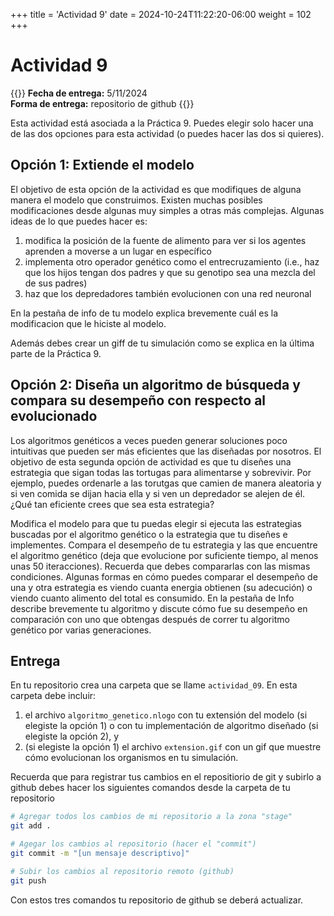 +++
title = 'Actividad 9'
date = 2024-10-24T11:22:20-06:00
weight = 102
+++

# Actividad 9
 
{{<hint info>}}
**Fecha de entrega:** 5/11/2024  
**Forma de entrega:** repositorio de github
{{</hint>}}

Esta actividad está asociada a la Práctica 9. Puedes elegir solo hacer una de las dos opciones para esta actividad (o puedes hacer las dos si quieres).

## Opción 1: Extiende el modelo

El objetivo de esta opción de la actividad es que modifiques de alguna manera el modelo que construimos. Existen muchas posibles modificaciones desde algunas muy simples a otras más complejas. Algunas ideas de lo que puedes hacer es:

1. modifica la posición de la fuente de alimento para ver si los agentes aprenden a moverse a un lugar en específico
2. implementa otro operador genético como el entrecruzamiento (i.e., haz que los hijos tengan dos padres y que su genotipo sea una mezcla del de sus padres) 
3. haz que los depredadores también evolucionen con una red neuronal

En la pestaña de info de tu modelo explica brevemente cuál es la modificacion que le hiciste al modelo. 

Además debes crear un giff de tu simulación como se explica en la última parte de la Práctica 9.

## Opción 2: Diseña un algoritmo de búsqueda y compara su desempeño con respecto al evolucionado

Los algoritmos genéticos a veces pueden generar soluciones poco intuitivas que pueden ser más eficientes que las diseñadas por nosotros. El objetivo de esta segunda opción de actividad es que tu diseñes una estrategia que sigan todas las tortugas para alimentarse y sobrevivir. Por ejemplo, puedes ordenarle a las torutgas que camien de manera aleatoria y si ven comida se dijan hacia ella y si ven un depredador se alejen de él. ¿Qué tan eficiente crees que sea esta estrategia? 

Modifica el modelo para que tu puedas elegir si ejecuta las estrategias buscadas por el algoritmo genético o la estrategia que tu diseñes e implementes. Compara el desempeño de tu estrategia y las que encuentre el algoritmo genético (deja que evolucione por suficiente tiempo, al menos unas 50 iteracciones). Recuerda que debes compararlas con las mismas condiciones. Algunas formas en cómo puedes comparar el desempeño de una y otra estrategia es viendo cuanta energia obtienen (su adecución) o viendo cuanto alimento del total es consumido. En la pestaña de Info describe brevemente tu algoritmo y discute cómo fue su desempeño en comparación con uno que obtengas después de correr tu algoritmo genético por varias generaciones.

## Entrega

En tu repositorio crea una carpeta que se llame `actividad_09`. En esta carpeta debe incluir:

1. el archivo `algoritmo_genetico.nlogo` con tu extensión del modelo (si elegiste la opción 1) o con tu implementación de algoritmo diseñado (si elegiste la opción 2), y
2. (si elegiste la opción 1) el archivo `extension.gif` con un gif que muestre cómo evolucionan los organismos en tu simulación. 

Recuerda que para registrar tus cambios en el repositiorio de git y subirlo a github debes hacer los siguientes comandos desde la carpeta de tu repositorio

``` bash
# Agregar todos los cambios de mi repositorio a la zona "stage"
git add .

# Agegar los cambios al repositorio (hacer el "commit")
git commit -m "[un mensaje descriptivo]"

# Subir los cambios al repositorio remoto (github)
git push
```

Con estos tres comandos tu repositorio de github se deberá actualizar. 
